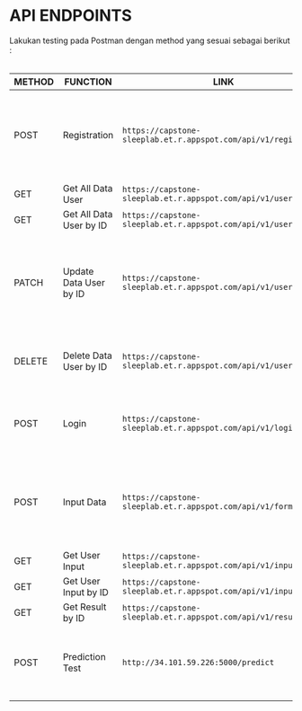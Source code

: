 <h1> API ENDPOINTS </h1>
Lakukan testing pada Postman dengan method yang sesuai sebagai berikut : <br><br>

| METHOD | FUNCTION | LINK | QUERY |
|--------|----------|------|-------|
|POST       |Registration                     |`https://capstone-sleeplab.et.r.appspot.com/api/v1/regis`|<pre>{<br>"fullName":"",<br>"age":"",<br>"gender":"",<br>"email":"",<br>"password":""<br>}<pre>|
|GET        |Get All Data User                |`https://capstone-sleeplab.et.r.appspot.com/api/v1/user`||
|GET        |Get All Data User by ID          |`https://capstone-sleeplab.et.r.appspot.com/api/v1/user/:id`      ||
|PATCH        |Update Data User by ID          |`https://capstone-sleeplab.et.r.appspot.com/api/v1/user/update`      |<pre>{<br>"fullName":"",<br>"age":"",<br>"gender":"",<br>"email":"",<br>"password":"",<br>"id":""<br>}<pre>|
|DELETE        |Delete Data User by ID          |`https://capstone-sleeplab.et.r.appspot.com/api/v1/user/delete`      |<pre>{<br>"id":""<br>}<pre>|
|POST        |Login          |`https://capstone-sleeplab.et.r.appspot.com/api/v1/login`      |<pre>{<br>"email":"",<br>"password":""<br>}<pre>|
|POST        |Input Data          |`https://capstone-sleeplab.et.r.appspot.com/api/v1/form/:id`      |<pre>{<br>"job":"",<br>"sleep_duration":"",<br>"activity_level":"",<br>"height":"",<br>"weight":""<br>}<pre>|
|GET        |Get User Input          |`https://capstone-sleeplab.et.r.appspot.com/api/v1/input`      ||
|GET        |Get User Input by ID          |`https://capstone-sleeplab.et.r.appspot.com/api/v1/input/:id`      ||
|GET        |Get Result by ID          |`https://capstone-sleeplab.et.r.appspot.com/api/v1/result/:id`      ||
|POST        |Prediction Test           |`http://34.101.59.226:5000/predict`      |<pre>{<br>"sleep_duration":"",<br>"physical_activity_level":"",<br>"bmi_category":""<br>}<pre>|
